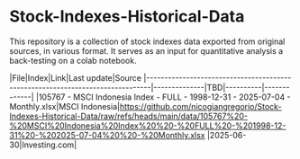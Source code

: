 # Stock-Indexes-Historical-Data
This repository is a collection of stock indexes data exported from original sources, in various format. It serves as an input for quantitative analysis a back-testing on a colab notebook.

|File|Index|Link|Last update|Source
|-------------------------------------------------------------------------------|--------------|TBD|----------|-------------|
|105767 - MSCI Indonesia Index  - FULL - 1998-12-31 - 2025-07-04  - Monthly.xlsx|MSCI Indonesia|https://github.com/nicogiangregorio/Stock-Indexes-Historical-Data/raw/refs/heads/main/data/105767%20-%20MSCI%20Indonesia%20Index%20%20-%20FULL%20-%201998-12-31%20-%202025-07-04%20%20-%20Monthly.xlsx   |2025-06-30|Investing.com|
